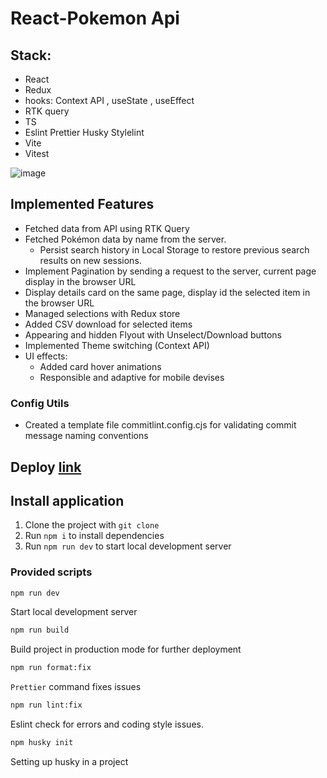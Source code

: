 # React-Pokemon Api

## Stack: 
- React 
- Redux 
- hooks: Context API , useState , useEffect
- RTK query 
- TS 
- Eslint Prettier Husky Stylelint
- Vite 
- Vitest

![image](./pokemon-scr.png)

## Implemented Features

- Fetched data from API using RTK Query
- Fetched Pokémon data by name from the server.
  - Persist search history in Local Storage to restore previous search results on new sessions.
- Implement Pagination by sending a request to the server, current page display in the browser URL
- Display details card on the same page, display id the selected item in the browser URL
- Managed selections with Redux store
- Added CSV download for selected items
- Appearing and hidden Flyout with Unselect/Download buttons
- Implemented Theme switching (Context API)
- UI effects:
  - Added card hover animations
  - Responsible and adaptive for mobile devises

### Config Utils

- Created a template file commitlint.config.cjs for validating commit message naming conventions

## Deploy [link]()

## Install application

1. Clone the project with `git clone`
2. Run `npm i` to install dependencies
3. Run `npm run dev` to start local development server

### Provided scripts

```sh
npm run dev
```

Start local development server

```sh
npm run build
```

Build project in production mode for further deployment

```sh
npm run format:fix
```

`Prettier` command fixes issues

```sh
npm run lint:fix
```
Eslint check for errors and coding style issues.

```sh
npm husky init
```
Setting up husky in a project